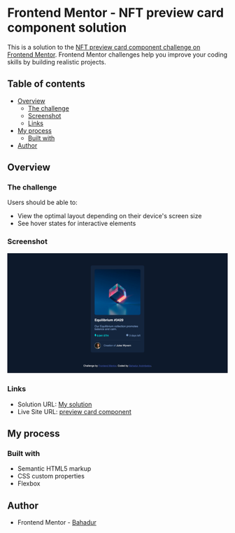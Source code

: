# Frontend Mentor - NFT preview card component solution

This is a solution to the [NFT preview card component challenge on Frontend Mentor](https://www.frontendmentor.io/challenges/nft-preview-card-component-SbdUL_w0U). Frontend Mentor challenges help you improve your coding skills by building realistic projects. 

## Table of contents

- [Overview](#overview)
  - [The challenge](#the-challenge)
  - [Screenshot](#screenshot)
  - [Links](#links)
- [My process](#my-process)
  - [Built with](#built-with)
- [Author](#author)

## Overview

### The challenge

Users should be able to:

- View the optimal layout depending on their device's screen size
- See hover states for interactive elements

### Screenshot

![project-screenshot](project-screenshot.png)


### Links

- Solution URL: [My solution](https://your-solution-url.com)
- Live Site URL: [preview card component](https://your-live-site-url.com)

## My process

### Built with

- Semantic HTML5 markup
- CSS custom properties
- Flexbox


## Author

- Frontend Mentor - [Bahadur](https://www.frontendmentor.io/profile/Bahadurshax)
